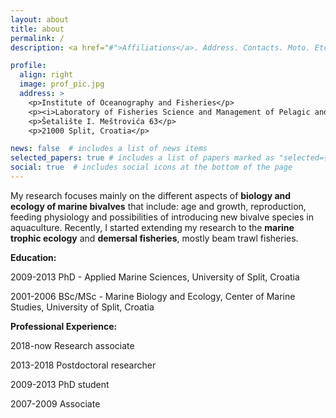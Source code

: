 ```yaml
---
layout: about
title: about
permalink: /
description: <a href="#">Affiliations</a>. Address. Contacts. Moto. Etc.

profile:
  align: right
  image: prof_pic.jpg
  address: >
    <p>Institute of Oceanography and Fisheries</p>
    <p><i>Laboratory of Fisheries Science and Management of Pelagic and Demersal Resources</i></p>
    <p>Šetalište I. Meštrovića 63</p>
    <p>21000 Split, Croatia</p>

news: false  # includes a list of news items
selected_papers: true # includes a list of papers marked as "selected={true}"
social: true  # includes social icons at the bottom of the page
---
```


My research focuses mainly on the different aspects of <b>biology and ecology of marine bivalves</b> that include: age and growth, reproduction, feeding physiology and possibilities of introducing new bivalve species in aquaculture. Recently, I started extending my research to the <b>marine trophic ecology</b> and <b>demersal fisheries</b>, mostly beam trawl fisheries.

<p><b>Education:</b></p>

<p>2009-2013 PhD -  Applied Marine Sciences, University of Split, Croatia</p>

<p>2001-2006	BSc/MSc - Marine Biology and Ecology, Center of Marine Studies, University of Split, Croatia</p>

<p><b>Professional Experience:</b></p>

<p>2018-now   Research associate</p>
<p>2013-2018  Postdoctoral researcher</p>
<p>2009-2013  PhD student</p>
<p>2007-2009  Associate</p>
